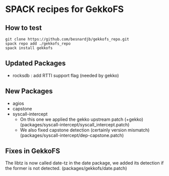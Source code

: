 # SPACK recipes for GekkoFS

## How to test

```
git clone https://github.com/besnardjb/gekkofs_repo.git
spack repo add ./gekkofs_repo
spack install gekkofs
```


## Updated Packages

- rocksdb : add RTTI support flag (needed by gekko)

## New Packages

- agios
- capstone
- syscall-intercept
    - On this one we applied the gekko upstream patch (+gekko)
        (packages/syscall-intercept/syscall_intercept.patch)
    - We also fixed capstone detection (certainly version mismatch) (packages/syscall-intercept/dep-capstone.patch)

## Fixes in GekkoFS

The libtz is now called date-tz in the date package, we added its detection if the former is not detected.
(packages/gekkofs/date.patch)


